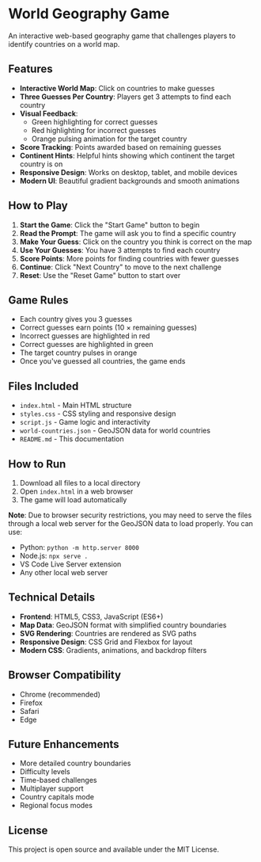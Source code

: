 # World Geography Game

An interactive web-based geography game that challenges players to identify countries on a world map.

## Features

- **Interactive World Map**: Click on countries to make guesses
- **Three Guesses Per Country**: Players get 3 attempts to find each country
- **Visual Feedback**: 
  - Green highlighting for correct guesses
  - Red highlighting for incorrect guesses
  - Orange pulsing animation for the target country
- **Score Tracking**: Points awarded based on remaining guesses
- **Continent Hints**: Helpful hints showing which continent the target country is on
- **Responsive Design**: Works on desktop, tablet, and mobile devices
- **Modern UI**: Beautiful gradient backgrounds and smooth animations

## How to Play

1. **Start the Game**: Click the "Start Game" button to begin
2. **Read the Prompt**: The game will ask you to find a specific country
3. **Make Your Guess**: Click on the country you think is correct on the map
4. **Use Your Guesses**: You have 3 attempts to find each country
5. **Score Points**: More points for finding countries with fewer guesses
6. **Continue**: Click "Next Country" to move to the next challenge
7. **Reset**: Use the "Reset Game" button to start over

## Game Rules

- Each country gives you 3 guesses
- Correct guesses earn points (10 × remaining guesses)
- Incorrect guesses are highlighted in red
- Correct guesses are highlighted in green
- The target country pulses in orange
- Once you've guessed all countries, the game ends

## Files Included

- `index.html` - Main HTML structure
- `styles.css` - CSS styling and responsive design
- `script.js` - Game logic and interactivity
- `world-countries.json` - GeoJSON data for world countries
- `README.md` - This documentation

## How to Run

1. Download all files to a local directory
2. Open `index.html` in a web browser
3. The game will load automatically

**Note**: Due to browser security restrictions, you may need to serve the files through a local web server for the GeoJSON data to load properly. You can use:

- Python: `python -m http.server 8000`
- Node.js: `npx serve .`
- VS Code Live Server extension
- Any other local web server

## Technical Details

- **Frontend**: HTML5, CSS3, JavaScript (ES6+)
- **Map Data**: GeoJSON format with simplified country boundaries
- **SVG Rendering**: Countries are rendered as SVG paths
- **Responsive Design**: CSS Grid and Flexbox for layout
- **Modern CSS**: Gradients, animations, and backdrop filters

## Browser Compatibility

- Chrome (recommended)
- Firefox
- Safari
- Edge

## Future Enhancements

- More detailed country boundaries
- Difficulty levels
- Time-based challenges
- Multiplayer support
- Country capitals mode
- Regional focus modes

## License

This project is open source and available under the MIT License. 